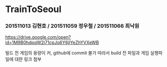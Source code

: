# TrainToSeoul  

### 201511013 김현호 / 201511059 정우철 / 201511066 최낙원 

https://drive.google.com/open?id=1M9B0hdpqW2i71cpJo6Y6jlYeZhYVXeWB

빌드 전 게임의 용량이 커, github에 commit 불가
따라서 build 전 파일과 게임 실행파일에 대한 링크 첨부
